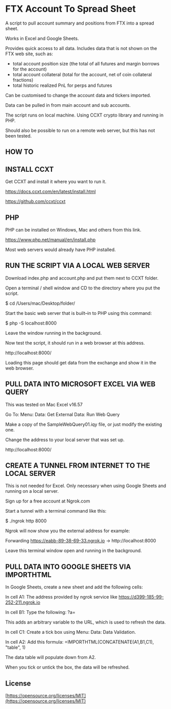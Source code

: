 # FTX Account To Spread Sheet

A script to pull account summary and positions from FTX into a spread sheet.

Works in Excel and Google Sheets.

Provides quick access to all data. Includes data that is not shown on the FTX web site, such as:

- total account position size (the total of all futures and margin borrows for the account)
- total account collateral (total for the account, net of coin collateral fractions)
- total historic realized PnL for perps and futures

Can be customised to change the account data and tickers imported.

Data can be pulled in from main account and sub accounts.

The script runs on local machine. Using CCXT crypto library and running in PHP.

Should also be possible to run on a remote web server, but this has not been tested.

## HOW TO

## INSTALL CCXT

Get CCXT and install it where you want to run it.

https://docs.ccxt.com/en/latest/install.html

https://github.com/ccxt/ccxt

## PHP

PHP can be installed on Windows, Mac and others from this link.

https://www.php.net/manual/en/install.php

Most web servers would already have PHP installed.

## RUN THE SCRIPT VIA A LOCAL WEB SERVER

Download index.php and account.php and put them next to CCXT folder.

Open a terminal / shell window and CD to the directory where you put the script.

$ cd /Users/mac/Desktop/folder/

Start the basic web server that is built–in to PHP using this command:

$ php -S localhost:8000

Leave the window running in the background.

Now test the script, it should run in a web browser at this address.

http://localhost:8000/

Loading this page should get data from the exchange and show it in the web browser.

## PULL DATA INTO MICROSOFT EXCEL VIA WEB QUERY

This was tested on Mac Excel v16.57

Go To: Menu: Data: Get External Data: Run Web Query

Make a copy of the SampleWebQuery01.iqy file, or just modify the existing one.

Change the address to your local server that was set up.

http://localhost:8000/

## CREATE A TUNNEL FROM INTERNET TO THE LOCAL SERVER

This is not needed for Excel. Only necessary when using Google Sheets and running on a local server.

Sign up for a free account at Ngrok.com

Start a tunnel with a terminal command like this:

$ ./ngrok http 8000

Ngrok will now show you the external address for example:

Forwarding https://eabb-89-38-69-33.ngrok.io -> http://localhost:8000

Leave this terminal window open and running in the background.

## PULL DATA INTO GOOGLE SHEETS VIA IMPORTHTML

In Google Sheets, create a new sheet and add the following cells:

In cell A1: The address provided by ngrok service like https://d399-185-99-252-211.ngrok.io

In cell B1: Type the following: ?a=

This adds an arbitrary variable to the URL, which is used to refresh the data.

In cell C1: Create a tick box using Menu: Data: Data Validation.

In cell A2: Add this formula: =IMPORTHTML(CONCATENATE(A1,B1,C1), "table", 1)

The data table will populate down from A2.

When you tick or untick the box, the data will be refreshed.

## License

[https://opensource.org/licenses/MIT](https://opensource.org/licenses/MIT)